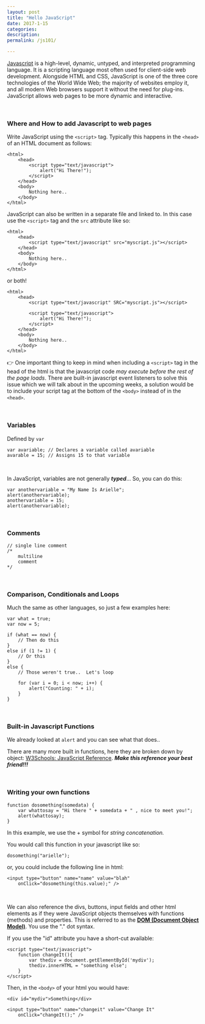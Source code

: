 ```yaml
---
layout: post
title: "Hello JavaScript"
date: 2017-1-15
categories:
description: 
permalink: /js101/

---
```


[Javascript](https://en.wikipedia.org/wiki/JavaScript) is a high-level, dynamic, untyped, and interpreted programming language. It is a scripting language most often used for client-side web development. Alongside HTML and CSS, JavaScript is one of the three core technologies of the World Wide Web; the majority of websites employ it, and all modern Web browsers support it without the need for plug-ins. JavaScript allows web pages to be more dynamic and interactive.  

<br>

### <span class="underlined">Where and How to add Javascript to web pages</span>

Write JavaScript using the `<script>` tag. Typically this happens in the `<head>` of an HTML document as follows:

	<html>
		<head>
			<script type="text/javascript"> 
				alert("Hi There!"); 
			</script>
		</head>
		<body>
			Nothing here..
		</body>
	</html>


JavaScript can also be written in a separate file and linked to. In this case use the `<script>` tag and the `src` attribute like so:

	<html>
		<head>
			<script type="text/javascript" src="myscript.js"></script>
		</head>
		<body>
			Nothing here..
		</body>
	</html>
		
or both!

	<html>
		<head>
			<script type="text/javascript" SRC="myscript.js"></script>
			
			<script type="text/javascript"> 
				alert("Hi There!"); 
			</script>
		</head>
		<body>
			Nothing here..
		</body>
	</html>


👉 One important thing to keep in mind when including a `<script>` tag in the head of the html is that the javascript code *may execute before the rest of the page loads*. There are built-in javascript event listeners to solve this issue which we will talk about in the upcoming weeks, a solution would be to include your script tag at the bottom of the `<body>` instead of in the `<head>`. 


<br>

### <span class="underlined">Variables</span>

Defined by `var`

	var avariable; // Declares a variable called avariable
	avarable = 15; // Assigns 15 to that variable

<br>

In JavaScript, variables are not generally ***typed***... So, you can do this:

	var anothervariable = "My Name Is Arielle";
	alert(anothervariable);
	anothervariable = 15;
	alert(anothervariable);
		
<br>

### <span class="underlined">Comments</span>

	// single line comment
	/* 	
		multiline 
		comment 
	*/

<br>

### <span class="underlined">Comparison, Conditionals and Loops</span>

Much the same as other languages, so just a few examples here:

	var what = true;
	var now = 5;

	if (what == now) {
		// Then do this
	}
	else if (1 != 1) {
		// Or this
	}
	else {
		// Those weren't true..  Let's loop
		
		for (var i = 0; i < now; i++) {
			alert("Counting: " + i);
		}
	}

<br>

### <span class="underlined">Built-in Javascript Functions</span>

We already looked at `alert` and you can see what that does.. 

There are many more built in functions, here they are broken down by object: [W3Schools: JavaScript Reference](http://www.w3schools.com/jsref/default.asp).  ***Make this reference your best friend!!!***

<br>

### <span class="underlined">Writing your own functions</span>

	function dosomething(somedata) {
		var whattosay = "Hi there " + somedata + " , nice to meet you!";
		alert(whattosay);
	}

In this example, we use the + symbol for *string concatenation.*	

You would call this function in your javascript like so:

	dosomething("arielle");

or, you could include the following line in html:

	<input type="button" name="name" value="blah" 
		onClick="dosomething(this.value);" />

<br>

We can also reference the divs, buttons, input fields and other html elements as if they were JavaScript objects themselves with functions (methods) and properties. This is referred to as the **[DOM (Document Object Model)](http://www.w3schools.com/js/js_htmldom.asp)**. You use the "." dot syntax. 

If you use the "id" attribute you have a short-cut available:

	<script type="text/javascript">
		function changeIt(){
			var thediv = document.getElementById('mydiv');
			thediv.innerHTML = "something else";
		}
	</script>

Then, in the `<body>` of your html you would have:

	<div id="mydiv">Something</div>

	<input type="button" name="changeit" value="Change It" 
		onClick="changeIt();" />

